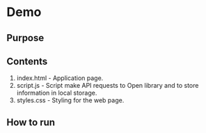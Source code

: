 # Demo

## Purpose

## Contents

1. index.html - Application page.
2. script.js - Script make API requests to Open library and to store information in local storage.
3. styles.css - Styling for the web page.

## How to run